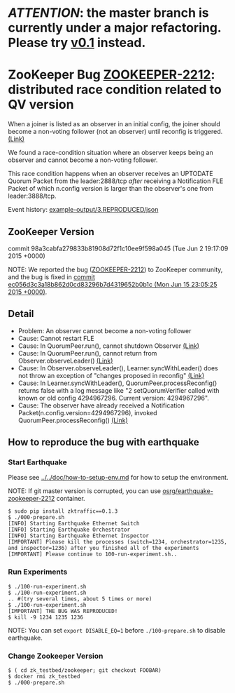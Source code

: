 # *ATTENTION*: the master branch is currently under a major refactoring. Please try [v0.1](https://github.com/osrg/earthquake/releases/tag/v0.1) instead.
# ZooKeeper Bug [ZOOKEEPER-2212](https://issues.apache.org/jira/browse/ZOOKEEPER-2212): distributed race condition related to QV version

When a joiner is listed as an observer in an initial config,
the joiner should become a non-voting follower (not an observer) until reconfig is triggered. [(Link)](http://zookeeper.apache.org/doc/trunk/zookeeperReconfig.html#sc_reconfig_general)

We found a race-condition situation where an observer keeps being an observer and cannot become a non-voting follower.

This race condition happens when an observer receives an UPTODATE Quorum Packet from the leader:2888/tcp *after* receiving a Notification FLE Packet of which n.config version is larger than the observer's one from leader:3888/tcp.

Event history: [example-output/3.REPRODUCED/json](example-output/3.REPRODUCED/json)

## ZooKeeper Version
commit 98a3cabfa279833b81908d72f1c10ee9f598a045 (Tue Jun 2 19:17:09 2015 +0000)

NOTE: We reported the bug ([ZOOKEEPER-2212](https://issues.apache.org/jira/browse/ZOOKEEPER-2212)) to ZooKeeper community, and the bug is fixed in [commit ec056d3c3a18b862d0cd83296b7d4319652b0b1c (Mon Jun 15 23:05:25 2015 +0000)](https://github.com/apache/zookeeper/commit/ec056d3c3a18b862d0cd83296b7d4319652b0b1c).

## Detail
 * Problem: An observer cannot become a non-voting follower
 * Cause: Cannot restart FLE
 * Cause: In QuorumPeer.run(), cannot shutdown Observer [(Link)](https://github.com/apache/zookeeper/blob/98a3cabfa279833b81908d72f1c10ee9f598a045/src/java/main/org/apache/zookeeper/server/quorum/QuorumPeer.java#L1014)
 * Cause: In QuorumPeer.run(), cannot return from Observer.observeLeader()  [(Link)](https://github.com/apache/zookeeper/blob/98a3cabfa279833b81908d72f1c10ee9f598a045/src/java/main/org/apache/zookeeper/server/quorum/QuorumPeer.java#L1010)
 * Cause: In Observer.observeLeader(), Learner.syncWithLeader() does not throw an exception of "changes proposed in reconfig" [(Link)](https://github.com/apache/zookeeper/blob/98a3cabfa279833b81908d72f1c10ee9f598a045/src/java/main/org/apache/zookeeper/server/quorum/Observer.java#L79)
 * Cause: In Learner.syncWithLeader(), QuorumPeer.processReconfig() returns false with a log message like "2 setQuorumVerifier called with known or old config 4294967296. Current version: 4294967296".
 * Cause: The observer have already received a Notification Packet(n.config.version=4294967296), invoked QuorumPeer.processReconfig() [(Link)](https://github.com/apache/zookeeper/blob/98a3cabfa279833b81908d72f1c10ee9f598a045/src/java/main/org/apache/zookeeper/server/quorum/FastLeaderElection.java#L291-304)
   

## How to reproduce the bug with earthquake
    
### Start Earthquake
Please see [../../doc/how-to-setup-env.md](../../doc/how-to-setup-env.md) for how to setup the environment.

NOTE: If git master version is corrupted, you can use [osrg/earthquake-zookeeper-2212](https://registry.hub.docker.com/u/osrg/earthquake-zookeeper-2212/) container.

    $ sudo pip install zktraffic==0.1.3
    $ ./000-prepare.sh
    [INFO] Starting Earthquake Ethernet Switch
    [INFO] Starting Earthquake Orchestrator
    [INFO] Starting Earthquake Ethernet Inspector
    [IMPORTANT] Please kill the processes (switch=1234, orchestrator=1235, and inspector=1236) after you finished all of the experiments
    [IMPORTANT] Please continue to 100-run-experiment.sh..
    

### Run Experiments
    
    $ ./100-run-experiment.sh
    $ ./100-run-experiment.sh
    .. #(try several times, about 5 times or more)
    $ ./100-run-experiment.sh
    [IMPORTANT] THE BUG WAS REPRODUCED!
    $ kill -9 1234 1235 1236
    

NOTE: You can set `export DISABLE_EQ=1` before `./100-prepare.sh` to disable earthquake.

### Change Zookeeper Version
    
    $ ( cd zk_testbed/zookeeper; git checkout FOOBAR)
    $ docker rmi zk_testbed
    $ ./000-prepare.sh
    
